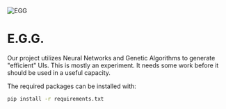 
![EGG](https://images-wixmp-ed30a86b8c4ca887773594c2.wixmp.com/f/f82feded-21f5-4669-bcee-c2b281b1408f/deipbzh-0b15894b-1bfe-446a-ab1b-811dba1011b6.png?token=eyJ0eXAiOiJKV1QiLCJhbGciOiJIUzI1NiJ9.eyJzdWIiOiJ1cm46YXBwOjdlMGQxODg5ODIyNjQzNzNhNWYwZDQxNWVhMGQyNmUwIiwiaXNzIjoidXJuOmFwcDo3ZTBkMTg4OTgyMjY0MzczYTVmMGQ0MTVlYTBkMjZlMCIsIm9iaiI6W1t7InBhdGgiOiJcL2ZcL2Y4MmZlZGVkLTIxZjUtNDY2OS1iY2VlLWMyYjI4MWIxNDA4ZlwvZGVpcGJ6aC0wYjE1ODk0Yi0xYmZlLTQ0NmEtYWIxYi04MTFkYmExMDExYjYucG5nIn1dXSwiYXVkIjpbInVybjpzZXJ2aWNlOmZpbGUuZG93bmxvYWQiXX0.t8BUshWgPjO0u9RLAg_n8uSfNc7R4MQd_sELwWZ0OTk)

# E.G.G.

Our project utilizes Neural Networks and Genetic Algorithms to generate "efficient" UIs. This is mostly an experiment. It needs some work before it should be used in a useful capacity.

The required packages can be installed with:

```bash
pip install -r requirements.txt
```
